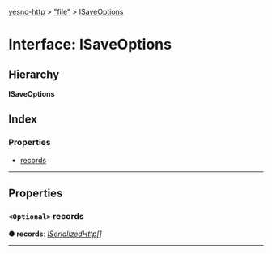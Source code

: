 [yesno-http](../README.md) > ["file"](../modules/_file_.md) > [ISaveOptions](../interfaces/_file_.isaveoptions.md)

# Interface: ISaveOptions

## Hierarchy

**ISaveOptions**

## Index

### Properties

* [records](_file_.isaveoptions.md#records)

---

## Properties

<a id="records"></a>

### `<Optional>` records

**● records**: *[ISerializedHttp](_http_serializer_.iserializedhttp.md)[]*

___

